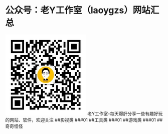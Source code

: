# 公众号：老Y工作室（laoygzs）网站汇总
![image](https://github.com/laoygzs/website/blob/main/%E6%9B%B4%E5%A4%9A%E8%B5%84%E6%BA%90%E6%AC%A2%E8%BF%8E%E5%85%B3%E6%B3%A8%E3%80%90%E8%80%81Y%E5%B7%A5%E4%BD%9C%E5%AE%A4%E3%80%91.jpg)
老Y工作室-每天爆肝分享一些有趣好玩的网站、软件，欢迎关注
##影视类
###01
##工具类
###01
##游戏类
###01
##奇奇怪怪
